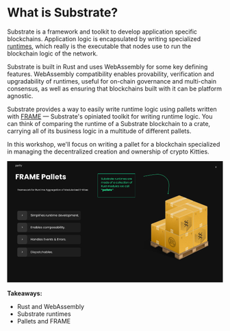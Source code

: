 # What is Substrate?

Substrate is a framework and toolkit to develop application specific blockchains.
Application logic is encapsulated by writing specialized [runtimes](https://docs.substrate.io/v3/concepts/runtime/), which really is the executable that nodes use to run the blockchain logic of the network.

Substrate is built in Rust and uses WebAssembly for some key defining features.
WebAssembly compatibility enables provability, verification and upgradability of runtimes, useful for on-chain governance and multi-chain consensus, as well as ensuring that blockchains built with it can be platform agnostic.

Substrate provides a way to easily write runtime logic using pallets written with [FRAME](https://docs.substrate.io/v3/runtime/frame/) &mdash; Substrate's opiniated toolkit for writing runtime logic.
You can think of comparing the runtime of a Substrate blockchain to a crate, carrying all of its business logic in a multitude of different pallets.

In this workshop, we'll focus on writing a pallet for a blockchain specialized in managing the decentralized creation and ownership of crypto Kitties.

<!-- slide:break-40 -->

![pallets](assets/frame-pallets.png)

**Takeaways:**

* Rust and WebAssembly
* Substrate runtimes
* Pallets and FRAME
